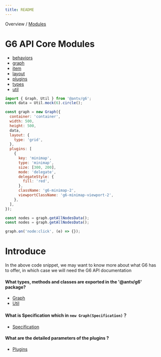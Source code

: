 ```yaml
---
title: README
---
```


Overview / [Modules](modules.en.md)

# G6 API Core Modules

- [behaviors](modules/behaviors.en.md)
- [graph](modules/graph.en.md)
- [item](modules/item.en.md)
- [layout](modules/layout.en.md)
- [plugins](modules/plugins.en.md)
- [types](modules/types.en.md)
- [util](modules/util.en.md)

```jsx
import { Graph, Util } from '@antv/g6';
const data = Util.mock(6).circle();

const graph = new Graph({
  container: 'container',
  width: 500,
  height: 500,
  data,
  layout: {
    type: 'grid',
  },
  plugins: [
    {
      key: 'minimap',
      type: 'minimap',
      size: [300, 200],
      mode: 'delegate',
      delegateStyle: {
        fill: 'red',
      },
      className: 'g6-minimap-2',
      viewportClassName: 'g6-minimap-viewport-2',
    },
  ],
});

const nodes = graph.getAllNodesData();
const nodes = graph.getAllNodesData();

graph.on('node:click', (e) => {});
```

# Introduce

In the above code snippet, we may want to know more about what G6 has to offer, in which case we will need the G6 API documentation

#### What types, methods and classes are exported in the '@antv/g6' package?

- [Graph](./classes/graph.Graph.en.md)
- [Util](./module/utils.en.md)

#### What is Specification which in `new Graph(Specification)`？

- [Specification](./interfaces/types.Specification.en.md)

#### What are the detailed parameters of the plugins ?

- [Plugins](./modules/plugins.en.md)
